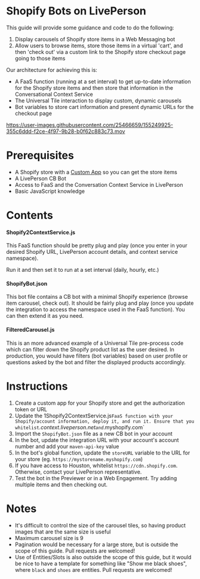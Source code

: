 # Shopify Bots on LivePerson

This guide will provide some guidance and code to do the following:
1. Display carousels of Shopify store items in a Web Messaging bot
2. Allow users to browse items, store those items in a virtual 'cart', and then 'check out' via a custom link to the Shopify store checkout page going to those items

Our architecture for achieving this is:
- A FaaS function (running at a set interval) to get up-to-date information for the Shopify store items and then store that information in the Conversational Context Service
- The Universal Tile interaction to display custom, dynamic carousels
- Bot variables to store cart information and present dynamic URLs for the checkout page

https://user-images.githubusercontent.com/25466659/155249925-355c6ddd-f2ce-4f97-9b28-b0f62c883c73.mov

# Prerequisites

- A Shopify store with a [Custom App](https://help.shopify.com/en/manual/apps/app-types#custom-apps) so you can get the store items
- A LivePerson CB Bot
- Access to FaaS and the Conversation Context Service in LivePerson
- Basic JavaScript knowledge

# Contents

#### Shopify2ContextService.js

This FaaS function should be pretty plug and play (once you enter in your desired Shopify URL, LivePerson account details, and context service namespace).

Run it and then set it to run at a set interval (daily, hourly, etc.)

#### ShopifyBot.json

This bot file contains a CB bot with a minimal Shopify experience (browse item carousel, check out). It should be fairly plug and play (once you update the integration to access the namespace used in the FaaS function). You can then extend it as you need.

#### FilteredCarousel.js

This is an more advanced example of a Universal Tile pre-process code which can filter down the Shopify product list as the user desired. In production, you would have filters (bot variables) based on user profile or questions asked by the bot and filter the displayed products accordingly.

# Instructions

1. Create a custom app for your Shopify store and get the authorization token or URL
2. Update the 1Shopify2ContextService.js` FaaS function with your Shopify/account information, deploy it, and run it. Ensure that you whitelist `*.context.liveperson.net` and `*.myshopify.com`
3. Import the `ShopifyBot.json` file as a new CB bot in your account
4. In the bot, update the integration URL with your account's account number and add your `maven-api-key` value
5. In the bot's global function, update the `storeURL` variable to the URL for your store (eg. `https://mystorename.myshopify.com`)
5. If you have access to Houston, whitelist `https://cdn.shopify.com`. Otherwise, contact your LivePerson representative.
6. Test the bot in the Previewer or in a Web Engagement. Try adding multiple items and then checking out.

# Notes

- It's difficult to control the size of the carousel tiles, so having product images that are the same size is useful
- Maximum carousel size is 9
- Pagination would be necessary for a large store, but is outside the scope of this guide. Pull requests are welcomed!
- Use of Entities/Slots is also outside the scope of this guide, but it would be nice to have a template for something like "Show me black shoes", where `black` and `shoes` are entities. Pull requests are welcomed!
